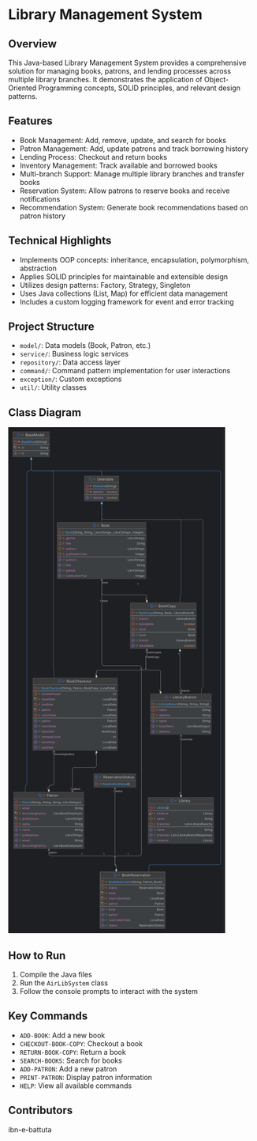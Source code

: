 # Library Management System

## Overview

This Java-based Library Management System provides a comprehensive solution for managing books, patrons, and lending processes across multiple library branches. It demonstrates the application of Object-Oriented Programming concepts, SOLID principles, and relevant design patterns.

## Features

- Book Management: Add, remove, update, and search for books
- Patron Management: Add, update patrons and track borrowing history
- Lending Process: Checkout and return books
- Inventory Management: Track available and borrowed books
- Multi-branch Support: Manage multiple library branches and transfer books
- Reservation System: Allow patrons to reserve books and receive notifications
- Recommendation System: Generate book recommendations based on patron history

## Technical Highlights

- Implements OOP concepts: inheritance, encapsulation, polymorphism, abstraction
- Applies SOLID principles for maintainable and extensible design
- Utilizes design patterns: Factory, Strategy, Singleton
- Uses Java collections (List, Map) for efficient data management
- Includes a custom logging framework for event and error tracking

## Project Structure

- `model/`: Data models (Book, Patron, etc.)
- `service/`: Business logic services
- `repository/`: Data access layer
- `command/`: Command pattern implementation for user interactions
- `exception/`: Custom exceptions
- `util/`: Utility classes

## Class Diagram

![air-lib-class-diagram](class-diagram.png)

## How to Run

1. Compile the Java files
2. Run the `AirLibSystem` class
3. Follow the console prompts to interact with the system

## Key Commands

- `ADD-BOOK`: Add a new book
- `CHECKOUT-BOOK-COPY`: Checkout a book
- `RETURN-BOOK-COPY`: Return a book
- `SEARCH-BOOKS`: Search for books
- `ADD-PATRON`: Add a new patron
- `PRINT-PATRON`: Display patron information
- `HELP`: View all available commands

## Contributors

ibn-e-battuta